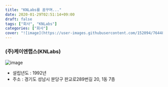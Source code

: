 ```yaml
---
title: "KNLabs를 꿈꾸며..."
date: 2020-01-29T02:51:14+09:00
draft: false 
tags: ["회사", "KNLabs"]
categories: ["회사"]
cover: "![image](https://user-images.githubusercontent.com/152094/76448445-af806080-640d-11ea-8e81-131ee182ffc1.png)"
---
```

### (주)케이엔랩스(KNLabs)


![image](https://user-images.githubusercontent.com/152094/76448445-af806080-640d-11ea-8e81-131ee182ffc1.png)


- 설립년도 : 1992년
- 주소 : 경기도 성남시 분당구 판교로289번길 20, 1동 7층
